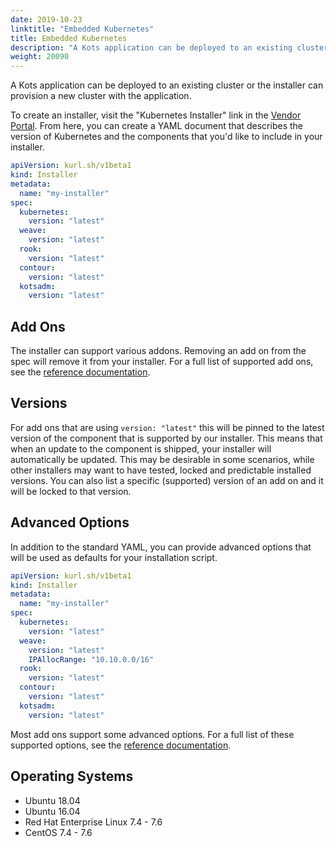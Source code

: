 ```yaml
---
date: 2019-10-23
linktitle: "Embedded Kubernetes"
title: Embedded Kubernetes
description: "A Kots application can be deployed to an existing cluster or the installer can provision a new cluster with the application."
weight: 20090
---
```


A Kots application can be deployed to an existing cluster or the installer can provision a new cluster with the application.

To create an installer, visit the "Kubernetes Installer" link in the [Vendor Portal](https://vendor.replicated.com). From here, you can create a YAML document that describes the version of Kubernetes and the components that you'd like to include in your installer.

```yaml
apiVersion: kurl.sh/v1beta1
kind: Installer
metadata:
  name: "my-installer"
spec:
  kubernetes:
    version: "latest"
  weave:
    version: "latest"
  rook:
    version: "latest"
  contour:
    version: "latest"
  kotsadm:
    version: "latest"
```

## Add Ons

The installer can support various addons. Removing an add on from the spec will remove it from your installer. For a full list of supported add ons, see the [reference documentation](/reference/kurl).

## Versions

For add ons that are using `version: "latest"` this will be pinned to the latest version of the component that is supported by our installer. This means that when an update to the component is shipped, your installer will automatically be updated. This may be desirable in some scenarios, while other installers may want to have tested, locked and predictable installed versions. You can also list a specific (supported) version of an add on and it will be locked to that version.

## Advanced Options

In addition to the standard YAML, you can provide advanced options that will be used as defaults for your installation script.

```yaml
apiVersion: kurl.sh/v1beta1
kind: Installer
metadata:
  name: "my-installer"
spec:
  kubernetes:
    version: "latest"
  weave:
    version: "latest"
    IPAllocRange: "10.10.0.0/16"
  rook:
    version: "latest"
  contour:
    version: "latest"
  kotsadm:
    version: "latest"
```

Most add ons support some advanced options. For a full list of these supported options, see the [reference documentation](/reference/kurl).

## Operating Systems

* Ubuntu 18.04
* Ubuntu 16.04
* Red Hat Enterprise Linux 7.4 - 7.6
* CentOS 7.4 - 7.6
